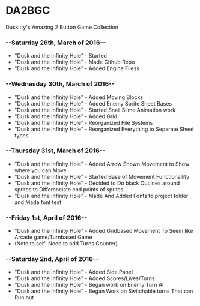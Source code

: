 # DA2BGC
Duskitty's Amazing 2 Button Game Collection



### --Saturday 26th, March of 2016--

- "Dusk and the Infinity Hole" - ﻿Started
- "Dusk and the Infinity Hole" - Made Github Repo
- "Dusk and the Infinity Hole" - Added Engine Filess

### --Wednesday 30th, March of 2016--

- "Dusk and the Infinity Hole" - Added Moving Blocks 
- "Dusk and the Infinity Hole" - Added Enemy Sprite Sheet Bases 
- "Dusk and the Infinity Hole" - Started Snail Slime Animation work
- "Dusk and the Infinity Hole" - Added Grid
- "Dusk and the Infinity Hole" - Reorganized File Systems 
- "Dusk and the Infinity Hole" - Reorganized Everything to Seperate Sheet types

### --Thursday 31st, March of 2016--

- "Dusk and the Infinity Hole" -  Added Arrow Shown Movement to Show where you can Move
- "Dusk and the Infinity Hole" -  Started Base of Movement Functionallity
- "Dusk and the Infinity Hole" -  Decided to Do black Outlines around sprites to Differenciate end points of sprites
- "Dusk and the Infinity Hole" -  Made And Added Fonts to project folder and Made font test

### --Friday 1st, April of 2016--

- "Dusk and the Infinity Hole" -  Added Gridbased Movement To Seem like Arcade game/Turnbased Game 
- (Note to self: Need to add Turns Counter)

### --Saturday 2nd, April of 2016--

- "Dusk and the Infinity Hole" -  Added Side Panel
- "Dusk and the Infinity Hole" -  Added Scores/Lives/Turns
- "Dusk and the Infinity Hole" -  Began work on Enemy Turn AI
- "Dusk and the Infinity Hole" -  Began Work on Switchable turns That can Run out


